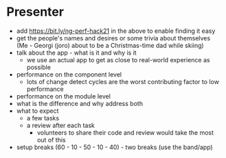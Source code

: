 # Presenter

- add https://bit.ly/ng-perf-hack21 in the above to enable finding it easy
- get the people's names and desires or some trivia about themselves (Me - Georgi (joro) about to be a Christmas-time dad while skiing)
- talk about the app - what is it and why is it
  - we use an actual app to get as close to real-world experience as possible
- performance on the component level
  - lots of change detect cycles are the worst contributing factor to low performance
- performance on the module level
- what is the difference and why address both
- what to expect
  - a few tasks
  - a review after each task
    - volunteers to share their code and review would take the most out of this
- setup breaks (60 - 10 - 50 - 10 - 40) - two breaks (use the band/app)
